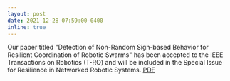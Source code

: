 ```yaml
---
layout: post
date: 2021-12-28 07:59:00-0400
inline: true
---
```


Our paper titled "Detection of Non-Random Sign-based Behavior for Resilient Coordination of Robotic Swarms" has been accepted to the IEEE Transactions on Robotics (T-RO) and will be included in the Special Issue for Resilience in Networked Robotic Systems. <a href="https://drive.google.com/file/d/1lo8p6Q-6jfJ2I4PlddqhCsTKIx81qHJ0/view?usp=sharing" target="_blank" rel="noopener noreferrer">PDF</a>

<!-- A simple inline announcement with Markdown emoji! :sparkles: :smile: -->

